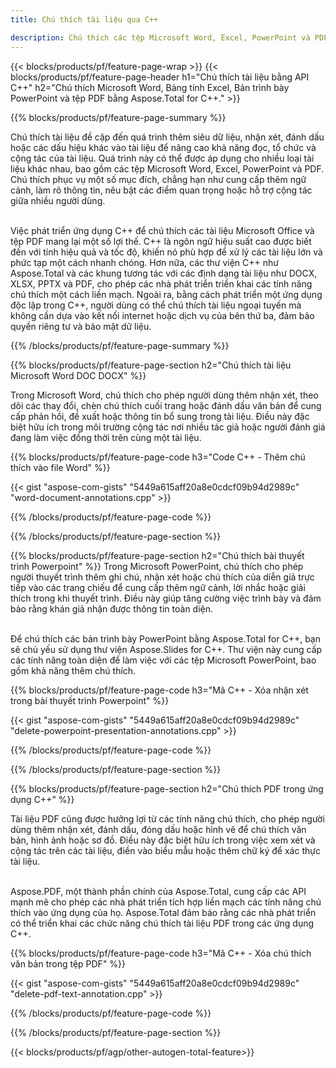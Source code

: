 ```yaml
---
title: Chú thích tài liệu qua C++ 

description: Chú thích các tệp Microsoft Word, Excel, PowerPoint và PDF thông qua ứng dụng C++ của bạn. Quản lý chú thích một cách dễ dàng.
---
```


{{< blocks/products/pf/feature-page-wrap >}}
{{< blocks/products/pf/feature-page-header h1="Chú thích tài liệu bằng API C++" h2="Chú thích Microsoft Word, Bảng tính Excel, Bản trình bày PowerPoint và tệp PDF bằng Aspose.Total for C++." >}}

{{% blocks/products/pf/feature-page-summary %}}


Chú thích tài liệu đề cập đến quá trình thêm siêu dữ liệu, nhận xét, đánh dấu hoặc các dấu hiệu khác vào tài liệu để nâng cao khả năng đọc, tổ chức và cộng tác của tài liệu. Quá trình này có thể được áp dụng cho nhiều loại tài liệu khác nhau, bao gồm các tệp Microsoft Word, Excel, PowerPoint và PDF. Chú thích phục vụ một số mục đích, chẳng hạn như cung cấp thêm ngữ cảnh, làm rõ thông tin, nêu bật các điểm quan trọng hoặc hỗ trợ cộng tác giữa nhiều người dùng. <br /><br />

Việc phát triển ứng dụng C++ để chú thích các tài liệu Microsoft Office và tệp PDF mang lại một số lợi thế. C++ là ngôn ngữ hiệu suất cao được biết đến với tính hiệu quả và tốc độ, khiến nó phù hợp để xử lý các tài liệu lớn và phức tạp một cách nhanh chóng. Hơn nữa, các thư viện C++ như Aspose.Total và các khung tương tác với các định dạng tài liệu như DOCX, XLSX, PPTX và PDF, cho phép các nhà phát triển triển khai các tính năng chú thích một cách liền mạch. Ngoài ra, bằng cách phát triển một ứng dụng độc lập trong C++, người dùng có thể chú thích tài liệu ngoại tuyến mà không cần dựa vào kết nối internet hoặc dịch vụ của bên thứ ba, đảm bảo quyền riêng tư và bảo mật dữ liệu. 

{{% /blocks/products/pf/feature-page-summary  %}}

{{% blocks/products/pf/feature-page-section  h2="Chú thích tài liệu Microsoft Word DOC DOCX" %}}

Trong Microsoft Word, chú thích cho phép người dùng thêm nhận xét, theo dõi các thay đổi, chèn chú thích cuối trang hoặc đánh dấu văn bản để cung cấp phản hồi, đề xuất hoặc thông tin bổ sung trong tài liệu. Điều này đặc biệt hữu ích trong môi trường cộng tác nơi nhiều tác giả hoặc người đánh giá đang làm việc đồng thời trên cùng một tài liệu.

{{% blocks/products/pf/feature-page-code h3="Code C++ - Thêm chú thích vào file Word" %}}

{{< gist "aspose-com-gists" "5449a615aff20a8e0cdcf09b94d2989c" "word-document-annotations.cpp" >}}

{{% /blocks/products/pf/feature-page-code  %}}


{{% /blocks/products/pf/feature-page-section %}}

{{% blocks/products/pf/feature-page-section  h2="Chú thích bài thuyết trình Powerpoint" %}}
Trong Microsoft PowerPoint, chú thích cho phép người thuyết trình thêm ghi chú, nhận xét hoặc chú thích của diễn giả trực tiếp vào các trang chiếu để cung cấp thêm ngữ cảnh, lời nhắc hoặc giải thích trong khi thuyết trình. Điều này giúp tăng cường việc trình bày và đảm bảo rằng khán giả nhận được thông tin toàn diện.<br /><br />

Để chú thích các bản trình bày PowerPoint bằng Aspose.Total for C++, bạn sẽ chủ yếu sử dụng thư viện Aspose.Slides for C++. Thư viện này cung cấp các tính năng toàn diện để làm việc với các tệp Microsoft PowerPoint, bao gồm khả năng thêm chú thích.<br />

{{% blocks/products/pf/feature-page-code h3="Mã C++ - Xóa nhận xét trong bài thuyết trình Powerpoint" %}}

{{< gist "aspose-com-gists" "5449a615aff20a8e0cdcf09b94d2989c" "delete-powerpoint-presentation-annotations.cpp" >}}

{{% /blocks/products/pf/feature-page-code  %}}

{{% /blocks/products/pf/feature-page-section %}}

{{% blocks/products/pf/feature-page-section  h2="Chú thích PDF trong ứng dụng C++" %}}

Tài liệu PDF cũng được hưởng lợi từ các tính năng chú thích, cho phép người dùng thêm nhận xét, đánh dấu, đóng dấu hoặc hình vẽ để chú thích văn bản, hình ảnh hoặc sơ đồ. Điều này đặc biệt hữu ích trong việc xem xét và cộng tác trên các tài liệu, điền vào biểu mẫu hoặc thêm chữ ký để xác thực tài liệu. <br /><br />

Aspose.PDF, một thành phần chính của Aspose.Total, cung cấp các API mạnh mẽ cho phép các nhà phát triển tích hợp liền mạch các tính năng chú thích vào ứng dụng của họ. Aspose.Total đảm bảo rằng các nhà phát triển có thể triển khai các chức năng chú thích tài liệu PDF trong các ứng dụng C++.

{{% blocks/products/pf/feature-page-code h3="Mã C++ - Xóa chú thích văn bản trong tệp PDF" %}}

{{< gist "aspose-com-gists" "5449a615aff20a8e0cdcf09b94d2989c" "delete-pdf-text-annotation.cpp" >}}

{{% /blocks/products/pf/feature-page-code  %}}

{{% /blocks/products/pf/feature-page-section %}}

{{< blocks/products/pf/agp/other-autogen-total-feature>}}